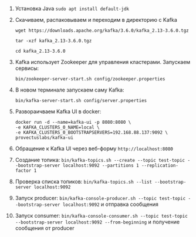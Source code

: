 1. Установка Java `sudo apt install default-jdk`
2. Скачиваем, распаковываем и переходим в директорию с Kafka
   ```
   wget https://downloads.apache.org/kafka/3.6.0/kafka_2.13-3.6.0.tgz

   tar -xzf kafka_2.13-3.6.0.tgz

   cd kafka_2.13-3.6.0

   ```

3. Kafka использует Zookeeper для управления кластерами. Запускаем сервисы:
   ```
   bin/zookeeper-server-start.sh config/zookeeper.properties

   ```

4. В новом терминале запускаем саму Kafka:
   ```
   bin/kafka-server-start.sh config/server.properties

   ```

5. Развораичваем Kafka UI в docker:
   ```
   docker run -d --name=kafka-ui -p 8080:8080 \
   -e KAFKA_CLUSTERS_0_NAME=local \
   -e KAFKA_CLUSTERS_0_BOOTSTRAPSERVERS=192.168.88.137:9092 \
   provectuslabs/kafka-ui

   ```

6. Обращение к Kafka UI через веб-форму `http://localhost:8080`

7. Создание топика: `bin/kafka-topics.sh --create --topic test-topic --bootstrap-server localhost:9092 --partitions 1 --replication-factor 1`

8. Проверка списка топиков: `bin/kafka-topics.sh --list --bootstrap-server localhost:9092`

9. Запуск producer: `bin/kafka-console-producer.sh --topic test-topic --bootstrap-server localhost:9092` и отправка сообщения

10. Запуск consumer: `bin/kafka-console-consumer.sh --topic test-topic --bootstrap-server localhost:9092 --from-beginning` и получение сообщения от producer